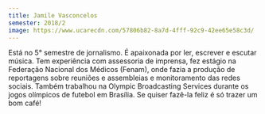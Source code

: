 ```yaml
---
title: Jamile Vasconcelos
semester: 2018/2
image: https://www.ucarecdn.com/57806b82-8a7d-4fff-92c9-42ee65e58c3d/
---
```

Está no 5° semestre de jornalismo. É apaixonada por ler, escrever e escutar música. Tem experiência com assessoria de imprensa, fez estágio na Federação Nacional dos Médicos (Fenam), onde fazia a produção de reportagens sobre reuniões e assembleias e monitoramento das redes sociais. Também trabalhou na Olympic Broadcasting Services durante os jogos olímpicos de futebol em Brasília. Se quiser fazê-la feliz é só trazer um bom café!
